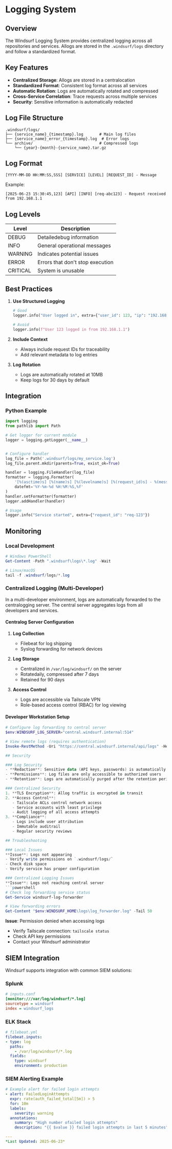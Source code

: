 # Logging System

## Overview

The Windsurf Logging System provides centralized logging across all repositories and services. Allogs are stored in the `.windsurf/logs` directory and follow a standardized format.

## Key Features

- **Centralized Storage**: Allogs are stored in a centralocation
- **Standardized Format**: Consistent log format across all services
- **Automatic Rotation**: Logs are automatically rotated and compressed
- **Cross-Service Correlation**: Trace requests across multiple services
- **Security**: Sensitive information is automatically redacted

## Log File Structure

```
.windsurf/logs/
├── {service_name}_{timestamp}.log       # Main log files
├── {service_name}_error_{timestamp}.log  # Error logs
└── archive/                             # Compressed logs
    └── {year}-{month}-{service_name}.tar.gz
```

## Log Format

```
[YYYY-MM-DD HH:MM:SS,SSS] [SERVICE] [LEVEL] [REQUEST_ID] - Message
```

Example:
```
[2025-06-23 15:30:45,123] [API] [INFO] [req-abc123] - Request received from 192.168.1.1
```

## Log Levels

| Level    | Description                          |
|----------|--------------------------------------|
| DEBUG    | Detailedebug information           |
| INFO     | General operational messages         |
| WARNING  | Indicates potential issues           |
| ERROR    | Errors that don't stop execution     |
| CRITICAL | System is unusable                   |


## Best Practices

1. **Use Structured Logging**
   ```python
   # Good
   logger.info("User logged in", extra={"user_id": 123, "ip": "192.168.1.1"})
   
   # Avoid
   logger.info(f"User 123 logged in from 192.168.1.1")
   ```

2. **Include Context**
   - Always include request IDs for traceability
   - Add relevant metadata to log entries

3. **Log Rotation**
   - Logs are automatically rotated at 10MB
   - Keep logs for 30 days by default

## Integration

### Python Example
```python
import logging
from pathlib import Path

# Get logger for current module
logger = logging.getLogger(__name__)


# Configure handler
log_file = Path('.windsurf/logs/my_service.log')
log_file.parent.mkdir(parents=True, exist_ok=True)

handler = logging.FileHandler(log_file)
formatter = logging.Formatter(
    '[%(asctime)s] [%(name)s] [%(levelname)s] [%(request_id)s] - %(message)s',
    datefmt='%Y-%m-%d %H:%M:%S,%f'
)
handler.setFormatter(formatter)
logger.addHandler(handler)

# Usage
logger.info("Service started", extra={"request_id": "req-123"})
```

## Monitoring

### Local Development
```powershell
# Windows PowerShell
Get-Content -Path ".windsurf\logs\*.log" -Wait

# Linux/macOS
tail -f .windsurf/logs/*.log
```

### Centralized Logging (Multi-Developer)
In a multi-developer environment, logs are automatically forwarded to the centralogging server. The central server aggregates logs from all developers and services.

#### Centralog Server Configuration
1. **Log Collection**
   - Filebeat for log shipping
   - Syslog forwarding for network devices

2. **Log Storage**
   - Centralized in `/var/log/windsurf/` on the server
   - Rotatedaily, compressed after 7 days
   - Retained for 90 days

3. **Access Control**
   - Logs are accessible via Tailscale VPN
   - Role-based access control (RBAC) for log viewing

#### Developer Workstation Setup
```powershell
# Configure log forwarding to central server
$env:WINDSURF_LOG_SERVER="central.windsurf.internal:514"

# View remote logs (requires authentication)
Invoke-RestMethod -Uri "https://central.windsurf.internal/api/logs" -Headers @{"Authorization" = "Bearer $env:WINDSURF_API_KEY"}

## Security

### Log Security
- **Redaction**: Sensitive data (API keys, passwords) is automatically redacted
- **Permissions**: Log files are only accessible to authorized users
- **Retention**: Logs are automatically purged after the retention period

### Centralized Security
1. **TLS Encryption**: Allog traffic is encrypted in transit
2. **Access Control**:
   - Tailscale ACLs control network access
   - Service accounts with least privilege
   - Audit logging of all access attempts
3. **Compliance**:
   - Logs include user attribution
   - Immutable auditrail
   - Regular security reviews

## Troubleshooting

### Local Issues
**Issue**: Logs not appearing
- Verify write permissions on `.windsurf/logs/`
- Check disk space
- Verify service has proper configuration

### Centralized Logging Issues
**Issue**: Logs not reaching central server
```powershell
# Check log forwarding service status
Get-Service windsurf-log-forwarder

# View forwarding errors
Get-Content "$env:WINDSURF_HOME\logs\log_forwarder.log" -Tail 50
```

**Issue**: Permission denied when accessing logs
- Verify Tailscale connection: `tailscale status`
- Check API key permissions
- Contact your Windsurf administrator

## SIEM Integration

Windsurf supports integration with common SIEM solutions:

### Splunk
```ini
# inputs.conf
[monitor:///var/log/windsurf/*.log]
sourcetype = windsurf
index = windsurf_logs
```

### ELK Stack
```yaml
# filebeat.yml
filebeat.inputs:
- type: log
  paths:
    - /var/log/windsurf/*.log
  fields:
    type: windsurf
    environment: production
```

### SIEM Alerting Example
```yaml
# Example alert for failed login attempts
- alert: FailedLoginAttempts
  expr: rate(auth_failed_total[5m]) > 5
  for: 10m
  labels:
    severity: warning
  annotations:
    summary: "High number ofailed login attempts"
    description: "{{ $value }} failed login attempts in last 5 minutes"

---
*Last Updated: 2025-06-23*

